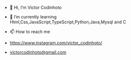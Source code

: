 - 👋 Hi, I’m  Victor Codinhoto
- 🌱 I’m currently learning Html,Css,JavaScript,TypeScript,Python,Java,Mysql and C

- 📫 How to reach me
- https://www.instagram.com/victor_codinhoto/
- victorcodinhoto@gmail.com


